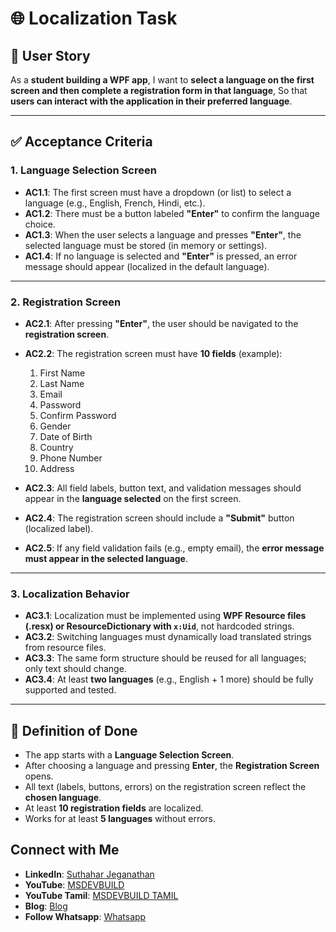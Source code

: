 # 🌐 Localization Task

## 📖 User Story

As a **student building a WPF app**,
I want to **select a language on the first screen and then complete a registration form in that language**,
So that **users can interact with the application in their preferred language**.

---

## ✅ Acceptance Criteria

### 1. Language Selection Screen

* **AC1.1**: The first screen must have a dropdown (or list) to select a language (e.g., English, French, Hindi, etc.).
* **AC1.2**: There must be a button labeled **"Enter"** to confirm the language choice.
* **AC1.3**: When the user selects a language and presses **"Enter"**, the selected language must be stored (in memory or settings).
* **AC1.4**: If no language is selected and **"Enter"** is pressed, an error message should appear (localized in the default language).

---

### 2. Registration Screen

* **AC2.1**: After pressing **"Enter"**, the user should be navigated to the **registration screen**.
* **AC2.2**: The registration screen must have **10 fields** (example):

  1. First Name
  2. Last Name
  3. Email
  4. Password
  5. Confirm Password
  6. Gender
  7. Date of Birth
  8. Country
  9. Phone Number
  10. Address
* **AC2.3**: All field labels, button text, and validation messages should appear in the **language selected** on the first screen.
* **AC2.4**: The registration screen should include a **"Submit"** button (localized label).
* **AC2.5**: If any field validation fails (e.g., empty email), the **error message must appear in the selected language**.

---

### 3. Localization Behavior

* **AC3.1**: Localization must be implemented using **WPF Resource files (.resx) or ResourceDictionary with `x:Uid`**, not hardcoded strings.
* **AC3.2**: Switching languages must dynamically load translated strings from resource files.
* **AC3.3**: The same form structure should be reused for all languages; only text should change.
* **AC3.4**: At least **two languages** (e.g., English + 1 more) should be fully supported and tested.

---

## 📌 Definition of Done

* The app starts with a **Language Selection Screen**.
* After choosing a language and pressing **Enter**, the **Registration Screen** opens.
* All text (labels, buttons, errors) on the registration screen reflect the **chosen language**.
* At least **10 registration fields** are localized.
* Works for at least **5 languages** without errors.

## Connect with Me
- **LinkedIn**: [Suthahar Jeganathan](https://www.linkedin.com/in/jssuthahar/)
- **YouTube**: [MSDEVBUILD](https://www.youtube.com/@MSDEVBUILD)
- **YouTube Tamil**: [MSDEVBUILD TAMIL](https://www.youtube.com/@MSDEVBUILDTamil)
- **Blog**: [Blog](https://www.msdevbuild.com/)
- **Follow Whatsapp**: [Whatsapp](https://www.whatsapp.com/channel/0029Va5j2rHEFeXcTlUhQB0J)

